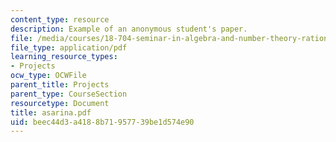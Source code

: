 ```yaml
---
content_type: resource
description: Example of an anonymous student's paper.
file: /media/courses/18-704-seminar-in-algebra-and-number-theory-rational-points-on-elliptic-curves-fall-2004/beec44d3a4188b71957739be1d574e90_asarina.pdf
file_type: application/pdf
learning_resource_types:
- Projects
ocw_type: OCWFile
parent_title: Projects
parent_type: CourseSection
resourcetype: Document
title: asarina.pdf
uid: beec44d3-a418-8b71-9577-39be1d574e90
---
```

